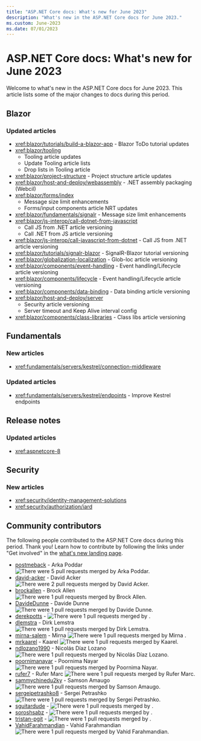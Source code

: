 ```yaml
---
title: "ASP.NET Core docs: What's new for June 2023"
description: "What's new in the ASP.NET Core docs for June 2023."
ms.custom: June-2023
ms.date: 07/01/2023
---
```


# ASP.NET Core docs: What's new for June 2023

Welcome to what's new in the ASP.NET Core docs for June 2023. This article lists some of the major changes to docs during this period.

## Blazor

### Updated articles

- <xref:blazor/tutorials/build-a-blazor-app>  - Blazor ToDo tutorial updates
- <xref:blazor/tooling>
  - Tooling article updates
  - Update Tooling article lists
  - Drop lists in Tooling article
- <xref:blazor/project-structure> - Project structure article updates
- <xref:blazor/host-and-deploy/webassembly> - .NET assembly packaging (Webcil)
- <xref:blazor/forms/index>
  - Message size limit enhancements
  - Forms/input components article NRT updates
- <xref:blazor/fundamentals/signalr> - Message size limit enhancements
- <xref:blazor/js-interop/call-dotnet-from-javascript>
  - Call JS from .NET article versioning
  - Call .NET from JS article versioning
- <xref:blazor/js-interop/call-javascript-from-dotnet> - Call JS from .NET article versioning
- <xref:blazor/tutorials/signalr-blazor> - SignalR-Blazor tutorial versioning
- <xref:blazor/globalization-localization> - Glob-loc article versioning
- <xref:blazor/components/event-handling> - Event handling/Lifecycle article versioning
- <xref:blazor/components/lifecycle> - Event handling/Lifecycle article versioning
- <xref:blazor/components/data-binding> - Data binding article versioning
- <xref:blazor/host-and-deploy/server>
  - Security article versioning
  - Server timeout and Keep Alive interval config
- <xref:blazor/components/class-libraries> - Class libs article versioning

## Fundamentals

### New articles

- <xref:fundamentals/servers/kestrel/connection-middleware>

### Updated articles

- <xref:fundamentals/servers/kestrel/endpoints> - Improve Kestrel endpoints

## Release notes

### Updated articles

- <xref:aspnetcore-8>

## Security

### New articles

- <xref:security/identity-management-solutions>
- <xref:security/authorization/iard>

## Community contributors

The following people contributed to the ASP.NET Core docs during this period. Thank you! Learn how to contribute by following the links under "Get involved" in the [what's new landing page](index.yml).

- [postmeback](https://github.com/postmeback) - Arka Poddar ![There were 5 pull requests merged by Arka Poddar.](https://img.shields.io/badge/Merged%20Pull%20Requests-5-green)
- [david-acker](https://github.com/david-acker) - David Acker ![There were 2 pull requests merged by David Acker.](https://img.shields.io/badge/Merged%20Pull%20Requests-2-green)
- [brockallen](https://github.com/brockallen) - Brock Allen ![There were 1 pull requests merged by Brock Allen.](https://img.shields.io/badge/Merged%20Pull%20Requests-1-green)
- [DavideDunne](https://github.com/DavideDunne) - Davide Dunne ![There were 1 pull requests merged by Davide Dunne.](https://img.shields.io/badge/Merged%20Pull%20Requests-1-green)
- [derekpotts](https://github.com/derekpotts) -  ![There were 1 pull requests merged by .](https://img.shields.io/badge/Merged%20Pull%20Requests-1-green)
- [dlemstra](https://github.com/dlemstra) - Dirk Lemstra ![There were 1 pull requests merged by Dirk Lemstra.](https://img.shields.io/badge/Merged%20Pull%20Requests-1-green)
- [mirna-salem](https://github.com/mirna-salem) - Mirna  ![There were 1 pull requests merged by Mirna .](https://img.shields.io/badge/Merged%20Pull%20Requests-1-green)
- [mrkaarel](https://github.com/mrkaarel) - Kaarel ![There were 1 pull requests merged by Kaarel.](https://img.shields.io/badge/Merged%20Pull%20Requests-1-green)
- [ndlozano1990](https://github.com/ndlozano1990) - Nicolás Díaz Lozano ![There were 1 pull requests merged by Nicolás Díaz Lozano.](https://img.shields.io/badge/Merged%20Pull%20Requests-1-green)
- [poornimanayar](https://github.com/poornimanayar) - Poornima Nayar ![There were 1 pull requests merged by Poornima Nayar.](https://img.shields.io/badge/Merged%20Pull%20Requests-1-green)
- [rufer7](https://github.com/rufer7) - Rufer Marc ![There were 1 pull requests merged by Rufer Marc.](https://img.shields.io/badge/Merged%20Pull%20Requests-1-green)
- [sammychinedu2ky](https://github.com/sammychinedu2ky) - Samson Amaugo ![There were 1 pull requests merged by Samson Amaugo.](https://img.shields.io/badge/Merged%20Pull%20Requests-1-green)
- [sergeipetrashko8](https://github.com/sergeipetrashko8) - Sergei Petrashko ![There were 1 pull requests merged by Sergei Petrashko.](https://img.shields.io/badge/Merged%20Pull%20Requests-1-green)
- [sguitardude](https://github.com/sguitardude) -  ![There were 1 pull requests merged by .](https://img.shields.io/badge/Merged%20Pull%20Requests-1-green)
- [soroshsabz](https://github.com/soroshsabz) -  ![There were 1 pull requests merged by .](https://img.shields.io/badge/Merged%20Pull%20Requests-1-green)
- [tristan-pgit](https://github.com/tristan-pgit) -  ![There were 1 pull requests merged by .](https://img.shields.io/badge/Merged%20Pull%20Requests-1-green)
- [VahidFarahmandian](https://github.com/VahidFarahmandian) - Vahid Farahmandian ![There were 1 pull requests merged by Vahid Farahmandian.](https://img.shields.io/badge/Merged%20Pull%20Requests-1-green)
